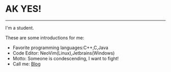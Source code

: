 # AK YES!
----
I'm a student.

These are some introductions for me:

- Favorite programming languages:C++,C,Java
- Code Editor: NeoVim(Linux),Jetbrains(Windows)
- Motto: Someone is condescending, I want to fight!
- Call me: [Blog](http://dawnsinky.github.io)
